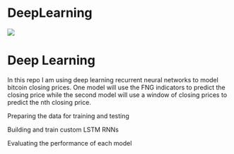 # DeepLearning
![](https://thumbor.forbes.com/thumbor/fit-in/1200x0/filters%3Aformat%28jpg%29/https%3A%2F%2Fblogs-images.forbes.com%2Fbernardmarr%2Ffiles%2F2018%2F10%2FAdobeStock_179912599-1-1200x797.jpeg)

# **Deep Learning**
 In this repo I am using deep learning recurrent neural networks to model bitcoin closing prices. One model will use the FNG indicators to predict the closing price while the second model will use a window of closing prices to predict the nth closing price.

 Preparing the data for training and testing
 
 Building and train custom LSTM RNNs
 
 Evaluating the performance of each model